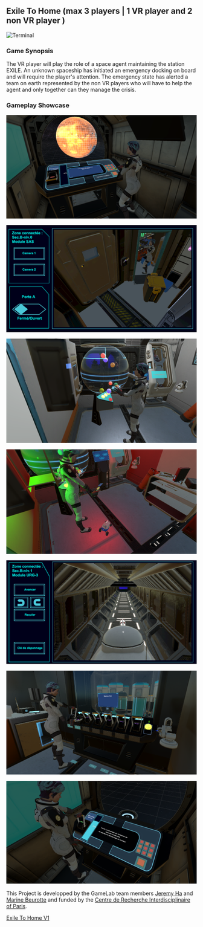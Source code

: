 ## Exile To Home (max 3 players | 1 VR player and 2 non VR player )

![Terminal](pictures/Menu.png)

### Game Synopsis
The VR player will play the role of a space agent maintaining the station EXILE. An unknown spaceship has initiated an emergency docking on board and will require the player's attention. The emergency state has alerted a team on earth represented by the non VR players who will have to help the agent and only together can they manage the crisis.

### Gameplay Showcase

![Terminal](pictures/Terminal_start.png)

![Earth Player UI](pictures/Earth_player_UI.png)

![Synthesis Protein Generator](pictures/Synthesis_protein.png)

![Robot](pictures/Robot.png)

![Robot UI](pictures/Robot_UI.png)

![PCR](pictures/Machine_PCR.png)

![Terminal Spaceship](pictures/Terminal_End.png)

This Project is developped by the GameLab team members [Jeremy Ha](https://github.com/Jeremykaito) and [Marine Beurotte](https://github.com/mama98) and funded by the [Centre de Recherche Interdisciplinaire of Paris](https://cri-paris.org/en).

[Exile To Home V1](https://projects.cri-paris.org/projects/gTqYqiV1/des)